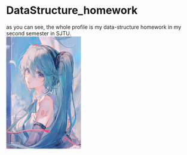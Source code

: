 # DataStructure_homework
as you can see, the whole profile is my data-structure homework in my second semester in SJTU.  
<img src="/picture/pretty_profile_picture.jpg" width = "200" height = "300" alt="my pretty profile picture" align=center />
